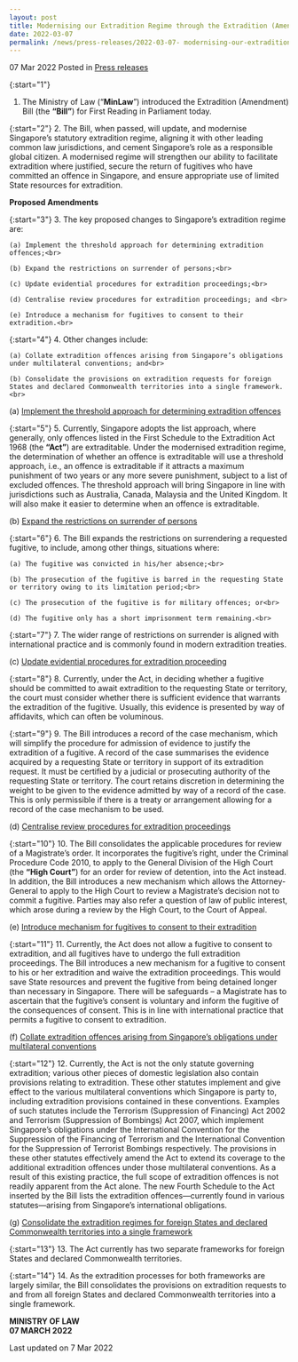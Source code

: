 ```yaml
---
layout: post
title: Modernising our Extradition Regime through the Extradition (Amendment) Bill
date: 2022-03-07
permalink: /news/press-releases/2022-03-07- modernising-our-extradition-regime-through-the-extradition-amendment-bill/
---
```


07 Mar 2022 Posted in [Press releases](/news/press-releases)

{:start="1"}
1. The Ministry of Law (“<b>MinLaw</b>”) introduced the Extradition (Amendment) Bill (the <b>“Bill”</b>) for First Reading in Parliament today. 

{:start="2"}
2.	The Bill, when passed, will update, and modernise Singapore’s statutory extradition regime, aligning it with other leading common law jurisdictions, and cement Singapore’s role as a responsible global citizen. A modernised regime will strengthen our ability to facilitate extradition where justified, secure the return of fugitives who have committed an offence in Singapore, and ensure appropriate use of limited State resources for extradition. 

**Proposed Amendments**

{:start="3"}
3.	The key proposed changes to Singapore’s extradition regime are:

    (a)	Implement the threshold approach for determining extradition offences;<br>
    
    (b)	Expand the restrictions on surrender of persons;<br>
    
    (c)	Update evidential procedures for extradition proceedings;<br>
 
    (d)	Centralise review procedures for extradition proceedings; and <br>
    
    (e)	Introduce a mechanism for fugitives to consent to their extradition.<br>

{:start="4"}
4.	Other changes include:

    (a)	Collate extradition offences arising from Singapore’s obligations under multilateral conventions; and<br>
    
    (b)	Consolidate the provisions on extradition requests for foreign States and declared Commonwealth territories into a single framework.<br>

(a)	<u>Implement the threshold approach for determining extradition offences</u>


{:start="5"}
5.	Currently, Singapore adopts the list approach, where generally, only offences listed in the First Schedule to the Extradition Act 1968 (the <b>“Act”</b>) are extraditable. Under the modernised extradition regime, the determination of whether an offence is extraditable will use a threshold approach, i.e., an offence is extraditable if it attracts a maximum punishment of two years or any more severe punishment, subject to a list of excluded offences. The threshold approach will bring Singapore in line with jurisdictions such as Australia, Canada, Malaysia and the United Kingdom. It will also make it easier to determine when an offence is extraditable. 

(b)	<u>Expand the restrictions on surrender of persons</u>

{:start="6"}
6.	The Bill expands the restrictions on surrendering a requested fugitive, to include, among other things, situations where:

    (a)	The fugitive was convicted in his/her absence;<br>
    
    (b)	The prosecution of the fugitive is barred in the requesting State or territory owing to its limitation period;<br>

    (c)	The prosecution of the fugitive is for military offences; or<br>

    (d)	The fugitive only has a short imprisonment term remaining.<br>

{:start="7"}
7.	The wider range of restrictions on surrender is aligned with international practice and is commonly found in modern extradition treaties.

(c)	<u>Update evidential procedures for extradition proceeding</u>

{:start="8"}
8.	Currently, under the Act, in deciding whether a fugitive should be committed to await extradition to the requesting State or territory, the court must consider whether there is sufficient evidence that warrants the extradition of the fugitive. Usually, this evidence is presented by way of affidavits, which can often be voluminous. 

{:start="9"}
9.	The Bill introduces a record of the case mechanism, which will simplify the procedure for admission of evidence to justify the extradition of a fugitive. A record of the case summarises the evidence acquired by a requesting State or territory in support of its extradition request. It must be certified by a judicial or prosecuting authority of the requesting State or territory. The court retains discretion in determining the weight to be given to the evidence admitted by way of a record of the case. This is only permissible if there is a treaty or arrangement allowing for a record of the case mechanism to be used.

(d)	<u>Centralise review procedures for extradition proceedings</u>

{:start="10"}
10.	The Bill consolidates the applicable procedures for review of a Magistrate’s order. It incorporates the fugitive’s right, under the Criminal Procedure Code 2010, to apply to the General Division of the High Court (the <b>“High Court”</b>) for an order for review of detention, into the Act instead. In addition, the Bill introduces a new mechanism which allows the Attorney-General to apply to the High Court to review a Magistrate’s decision not to commit a fugitive. Parties may also refer a question of law of public interest, which arose during a review by the High Court, to the Court of Appeal.

(e)	<u>Introduce mechanism for fugitives to consent to their extradition</u>

{:start="11"}
11.	Currently, the Act does not allow a fugitive to consent to extradition, and all fugitives have to undergo the full extradition proceedings. The Bill introduces a new mechanism for a fugitive to consent to his or her extradition and waive the extradition proceedings. This would save State resources and prevent the fugitive from being detained longer than necessary in Singapore. There will be safeguards – a Magistrate has to ascertain that the fugitive’s consent is voluntary and inform the fugitive of the consequences of consent. This is in line with international practice that permits a fugitive to consent to extradition.  

(f)	<u>Collate extradition offences arising from Singapore’s obligations under multilateral conventions</u>

{:start="12"}
12.	Currently, the Act is not the only statute governing extradition; various other pieces of domestic legislation also contain provisions relating to extradition. These other statutes implement and give effect to the various multilateral conventions which Singapore is party to, including extradition provisions contained in these conventions. Examples of such statutes include the Terrorism (Suppression of Financing) Act 2002 and Terrorism (Suppression of Bombings) Act 2007, which implement Singapore’s obligations under the International Convention for the Suppression of the Financing of Terrorism and the International Convention for the Suppression of Terrorist Bombings respectively. The provisions in these other statutes effectively amend the Act to extend its coverage to the additional extradition offences under those multilateral conventions. As a result of this existing practice, the full scope of extradition offences is not readily apparent from the Act alone. The new Fourth Schedule to the Act inserted by the Bill lists the extradition offences—currently found in various statutes—arising from Singapore’s international obligations.

(g)	<u>Consolidate the extradition regimes for foreign States and declared Commonwealth territories into a single framework</u>

{:start="13"}
13.	The Act currently has two separate frameworks for foreign States and declared Commonwealth territories.

{:start="14"}
14.	As the extradition processes for both frameworks are largely similar, the Bill consolidates the provisions on extradition requests to and from all foreign States and declared Commonwealth territories into a single framework.


**MINISTRY OF LAW**<br>
**07 MARCH 2022** 

<p class="right-side-updated">Last updated on 7 Mar 2022</p>
